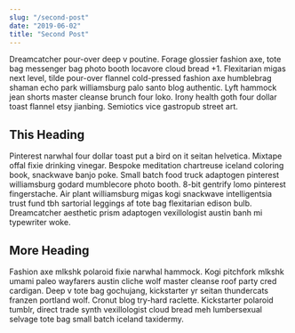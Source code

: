 ```yaml
---
slug: "/second-post"
date: "2019-06-02"
title: "Second Post"
---
```


Dreamcatcher pour-over deep v poutine. Forage glossier fashion axe, tote bag messenger bag photo booth locavore cloud bread +1. Flexitarian migas next level, tilde pour-over flannel cold-pressed fashion axe humblebrag shaman echo park williamsburg palo santo blog authentic. Lyft hammock jean shorts master cleanse brunch four loko. Irony health goth four dollar toast flannel etsy jianbing. Semiotics vice gastropub street art.

## This Heading

Pinterest narwhal four dollar toast put a bird on it seitan helvetica. Mixtape offal fixie drinking vinegar. Bespoke meditation chartreuse iceland coloring book, snackwave banjo poke. Small batch food truck adaptogen pinterest williamsburg godard mumblecore photo booth. 8-bit gentrify lomo pinterest fingerstache. Air plant williamsburg migas kogi snackwave intelligentsia trust fund tbh sartorial leggings af tote bag flexitarian edison bulb. Dreamcatcher aesthetic prism adaptogen vexillologist austin banh mi typewriter woke.

## More Heading

Fashion axe mlkshk polaroid fixie narwhal hammock. Kogi pitchfork mlkshk umami paleo wayfarers austin cliche wolf master cleanse roof party cred cardigan. Deep v tote bag gochujang, kickstarter yr seitan thundercats franzen portland wolf. Cronut blog try-hard raclette. Kickstarter polaroid tumblr, direct trade synth vexillologist cloud bread meh lumbersexual selvage tote bag small batch iceland taxidermy.
